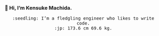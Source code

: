 ### 👋 Hi, I’m Kensuke Machida.

<p align="center">
  <samp>
    :seedling: I’m a fledgling engineer who likes to write code.<br/>:jp:
    173.6 cm 69.6 kg.
  </samp>
</p>
